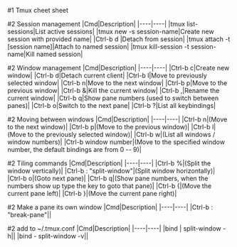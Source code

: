 #1 Tmux cheet sheet

#2 Session management
|Cmd|Description|
|----|----|
|tmux list-sessions|List active sessions|
|tmux new -s session-name|Create new session with provided name|
|Ctrl-b d |Detach from session|
|tmux attach -t [session name]|Attach to named session|
|tmux kill-session -t session-name|Kill named session|

#2 Window management
|Cmd|Description|
|----|----|
|Ctrl-b c|Create new window|
|Ctrl-b d|Detach current client|
|Ctrl-b l|Move to previously selected window|
|Ctrl-b n|Move to the next window|
|Ctrl-b p|Move to the previous window|
|Ctrl-b &|Kill the current window|
|Ctrl-b ,|Rename the current window|
|Ctrl-b q|Show pane numbers (used to switch between panes)|
|Ctrl-b o|Switch to the next pane|
|Ctrl-b ?|List all keybindings|

#2 Moving between windows
|Cmd|Description|
|----|----|
|Ctrl-b n|(Move to the next window)|
|Ctrl-b p|(Move to the previous window)|
|Ctrl-b l|(Move to the previously selected window)|
|Ctrl-b w|(List all windows / window numbers)|
|Ctrl-b window number|(Move to the specified window number, the default bindings are from 0 -- 9)|

#2 Tiling commands
|Cmd|Description|
|----|----|
|Ctrl-b %|(Split the window vertically)|
|Ctrl-b : "split-window"|(Split window horizontally)|
|Ctrl-b o|(Goto next pane)|
|Ctrl-b q|(Show pane numbers, when the numbers show up type the key to goto that pane)|
|Ctrl-b \{|(Move the current pane left)|
|Ctrl-b \}|(Move the current pane right)|

#2 Make a pane its own window
|Cmd|Description|
|----|----|
|Ctrl-b : "break-pane"||

#2 add to ~/.tmux.conf
|Cmd|Description|
|----|----|
|bind \| split-window -h||
|bind - split-window -v||
